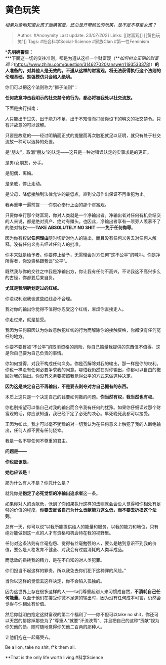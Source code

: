 # 黄色玩笑
*相亲对象明知道女孩子腼腆害羞，还总是开带颜色的玩笑，是不是不尊重女孩？*

> Author: #Anonymity
Last update: *23/07/2021* 
Links: [[财富观]] [[黄色玩笑1]]
Tags:  #社会科学Social-Science #家族Clan #第一性Feminism




***先明确警告：**  
***下面这一切的交往准则，都是为遵从这样一个财富观（***如何树立正确的财富观？*(https://www.zhihu.com/question/314627020/answer/1193533378)）**的人准备的，对其他人是无效的。不遵从这样的财富观，将无法获得执行这个法则的伦理基础，勉强模仿只会陷入绝境。**  


你们可以把这个法则称为“狮子法则”：

**任何故意冲击我明示的社交禁令的行为，都必将被我处以社交流放。**

  


下面是执行指南：

人只能出于过失、出于能力不足、出于不知情而打破你设下的明文的社交禁令。只有非故意的可以谅解。

只要是故意的——经过明确而正式的提醒而再次触犯就足以证明，就只有处于社交流放一种可以选择的处置。

是“朋友”，取消“朋友”的认定——这只是一种对错误认定的实事求是的更正。

是男/女朋友，分手。

是配偶，离婚。

是亲戚，停止走动。

是父母，降低接触到法律允许的最低点，直到父母作出保证不再重犯为止。

我再重申一遍前提——你衷心奉行上面的那个财富观。

只要你奉行那个财富观，你对人类就是一个净输出者。净输出者对任何有机会结交的人来说，都是绝对资产、绝对有赚头。也因此，净输出者享有一项旁人羡慕不了的绝对特权——**TAKE ABSOLUTELY NO SHIT** ——**免于任何侮辱**。

因为你有权**以任何理由**随时切断对他人的输出，而且没有任何义务去对任何人解释。没有任何义务去经过任何人的批准。

你本来就是给予者。你要停止给予，无需理会对方任何“这不公平”的喊叫。你是净所得者，你没资格跟我谈“公平”。

既然我与你的交往之中我是净输出方，你让我有任何不高兴，不论我这不高兴多么的古怪，你都要后果自负。

**尤其是我明确划定过的红线。**

你没权利跟我谈这些红线合不合理。

我对你的输出你觉得不值得你忍受这个红线，麻烦你直接走人。

你走过来，就是接受。

我因为任何原因认为你故意触犯红线的行为而解除你的接触资格，你都没有任何冤枉的地方。

你要不要冒被“不公平”的取消资格的风险，你自己掂量我提供的东西值不值得。这是你自己要为自己负责的事情。

你如何觉得，对我不构成任何义务。你是否解除对我的输出，那一样是你的权利。你也一样没有任何必要争求我的同意。哪怕我仍然在对你输出，你都可以自由的撤回对我的输出。你没有义务要按照我觉得公平的方式来做这种决定。

**因为这是决定自己不再输出，不是要去剥夺对方自己拥有的东西。**

本质上这只是一个决定自己的钱要如何撒的问题。**你当然有权，我当然也有权**。

你也别指望可以借自己对我的输出而会令我有任何的犹豫。如果你仔细读过那个财富观的话，你应该知道，我已经下定了必死的决心。早死晚死我都可以接受。

正因为如此，我才可以毫不犹豫的对一切我认为在任何意义上触犯了我的人断绝输出，任何人都不要有任何侥幸。

我是一名不容任何不尊重的君主。

**问题是——**

**你也应该是，**

**她也应该是！**

  


那为什么有人不是？你凭什么是？

就凭你是**抱定了必死觉悟的净输出追求者**这一条。

如果你对人的贡献低，低到了你如果执行这样的法则就会会没人觉得和你相处有足够的价值的程度。**你要去反省自己为什么贡献能力这么低，而不要去折损这个法则**。

总有一天，你可以说“以我所能提供给人的能量和服务，以我的能力和地位，只有绝对能做到这一点的人才有资格和机会待在我的视野里。

任何对这条法则有丝毫抱怨、觉得有丝毫勉强的人，要么是瞎到意识不到我的价值，要么是人格发育不健全、对我会有过度消耗的人类半成品。

而低效的损耗我的精力，是在不自知的对人类犯罪。

你们担当不起这样的罪责，所以我免去你们犯下这种罪的风险。”

当你以这样的觉悟去这样决定，你不会陷入孤独的。

因为这世界上存在很多这样的人——ta们尊重起别人来习惯成自然，**不消耗自己任何能量**。以至于他们在接受你微不足道的输出时，因为没有任何成本可言，仍然会觉得与你相处有价值。

然后你就明白抱定这财富观的第二个福利了——你不但可以take no shit，你还可以天然的排除掉那些为了“尊重人”就要“汗流浃背”、并且把自己的这种“贡献”视为你欠他的债、随时随地觉得你欠他二百两的那种人。

让他们抱在一起痛哭去。

Be a lion, take no shit, f*k them all.

**That is the only life worth living.#科学Science



